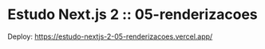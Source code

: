 # Estudo Next.js 2 :: 05-renderizacoes

Deploy: https://estudo-nextjs-2-05-renderizacoes.vercel.app/
